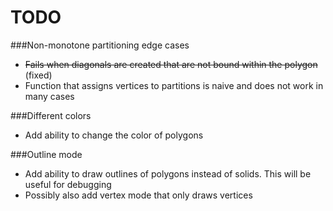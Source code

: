 TODO
====

###Non-monotone partitioning edge cases
* ~~Fails when diagonals are created that are not bound within the polygon~~ (fixed)
* Function that assigns vertices to partitions is naive and does not work in many cases

###Different colors
* Add ability to change the color of polygons

###Outline mode
* Add ability to draw outlines of polygons instead of solids. This will be useful for debugging
* Possibly also add vertex mode that only draws vertices
